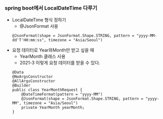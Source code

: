 ### spring boot에서 LocalDateTime 다루기
- LocalDateTime 형식 정하기
    - @JsonFormat 사용
    ```
    @JsonFormat(shape = JsonFormat.Shape.STRING, pattern = "yyyy-MM-dd'T'HH:mm:ss", timezone = "Asia/Seoul")
    ```
- 요청 데이터로 Year와Month만 받고 싶을 때
    - YearMonth 클래스 사용
    - 2021-3 이렇게 요청 데이터를 받을 수 있다.
    ```
    @Data
    @NoArgsConstructor
    @AllArgsConstructor
    @Builder
    public class YearMonthRequest {
        @DateTimeFormat(pattern = "yyyy-MM")
        @JsonFormat(shape = JsonFormat.Shape.STRING, pattern = "yyyy-MM", timezone = "Asia/Seoul")
        private YearMonth yearMonth;
    }
    ```
    